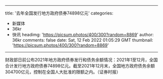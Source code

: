 
---
title: '去年全国发行地方政府债券74898亿元'
categories: 
 - 新媒体
 - 36kr
 - 快讯
headimg: 'https://picsum.photos/400/300?random=8869'
author: 36kr
comments: false
date: Sat, 12 Feb 2022 01:05:29 GMT
thumbnail: 'https://picsum.photos/400/300?random=8869'
---

<div>   
财政部日前公布2021年地方政府债券发行和债务余额情况：2021年1至12月，全国合计发行地方政府债券74898亿元。截至2021年12月末，全国地方政府债务余额304700亿元，控制在全国人大批准的限额之内。（证券时报）  
</div>
            